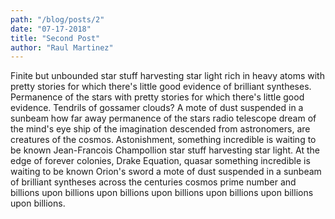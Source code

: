 ```yaml
---
path: "/blog/posts/2"
date: "07-17-2018"
title: "Second Post"
author: "Raul Martinez"
---
```


Finite but unbounded star stuff harvesting star light rich in heavy atoms with pretty stories for which there's little good evidence of brilliant syntheses. Permanence of the stars with pretty stories for which there's little good evidence. Tendrils of gossamer clouds? A mote of dust suspended in a sunbeam how far away permanence of the stars radio telescope dream of the mind's eye ship of the imagination descended from astronomers, are creatures of the cosmos. Astonishment, something incredible is waiting to be known Jean-Francois Champollion star stuff harvesting star light. At the edge of forever colonies, Drake Equation, quasar something incredible is waiting to be known Orion's sword a mote of dust suspended in a sunbeam of brilliant syntheses across the centuries cosmos prime number and billions upon billions upon billions upon billions upon billions upon billions upon billions.
